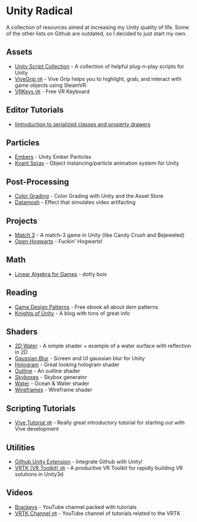 # Unity Radical

A collection of resources aimed at increasing my Unity quality of life. Some of the other lists on Github are outdated, so I decided to just start my own.


## Assets

- [Unity Script Collection](https://github.com/michidk/Unity-Script-Collection) - A collection of helpful plug-n-play scripts for Unity
- [ViveGrip `VR`](https://github.com/JScott/ViveGrip) - Vive Grip helps you to highlight, grab, and interact with game objects using SteamVR.
- [VRKeys `VR`](https://assetstore.unity.com/packages/tools/input-management/vrkeys-99222) - Free VR Keyboard


## Editor Tutorials

- [Iintroduction to serialized classes and property drawers](https://catlikecoding.com/unity/tutorials/editor/custom-data/)


## Particles

- [Embers](https://gist.github.com/ocularrhythm/3558997bd4949da879b4a1ed292324c9) - Unity Ember Particles
- [Kvant Spray](https://github.com/keijiro/KvantSpray) - Object instancing/particle animation system for Unity


## Post-Processing

- [Color Grading](https://blogs.unity3d.com/2015/05/12/color-grading-with-unity-and-the-asset-store/) - Color Grading with Unity and the Asset Store
- [Datamosh](https://github.com/keijiro/KinoDatamosh) - Effect that simulates video artifacting


## Projects

- [Match 3](https://github.com/dgkanatsios/MatchThreeGame) - A match-3 game in Unity (like Candy Crush and Bejeweled)
- [Open Hogwarts](https://github.com/OpenHogwarts/hogwarts) - Fuckin' Hogwarts!


## Math 

- [Linear Algebra for Games](http://blog.wolfire.com/2009/07/linear-algebra-for-game-developers-part-1/) - dotty bois


## Reading

- [Game Design Patterns](https://gameprogrammingpatterns.com/contents.html) - Free ebook all about dem patterns
- [Knights of Unity](https://blog.theknightsofunity.com/knowledge-library/) - A blog with tons of great info


## Shaders

- [2D Water](https://github.com/valryon/water2d-unity) - A simple shader + example of a water surface with reflection in 2D
- [Gaussian Blur](https://github.com/PavelDoGreat/Super-Blur) - Screen and UI gaussian blur for Unity
- [Hologram](https://github.com/andydbc/HologramShader) - Great looking hologram shader
- [Outline](https://gist.github.com/michidk/3b49362e21563a1d66d52f4cf4bdc7ce) - An outline shader
- [Skyboxes](https://github.com/keijiro/SkyboxPlus) - Skybox generator
- [Water](https://github.com/eliasts/Ocean_Community_Next_Gen) - Ocean & Water shader
- [Wireframes](https://github.com/Chaser324/unity-wireframe) - Wireframe shader


## Scripting Tutorials

- [Vive Tutorial `VR`](https://www.raywenderlich.com/792-htc-vive-tutorial-for-unity) - Really great introductory tutorial for starting out with Vive development


## Utilities

- [Github Unity Extension](https://unity.github.com/) - Integrate Github with Unity!
- [VRTK (VR Toolkit) `VR`](https://github.com/thestonefox/VRTK) - A productive VR Toolkit for rapidly building VR solutions in Unity3d


## Videos

- [Brackeys](https://www.youtube.com/channel/UCYbK_tjZ2OrIZFBvU6CCMiA) - YouTube channel packed with tutorials
- [VRTK Channel `VR`](https://www.youtube.com/channel/UCWRk-LEMUNoZxUmY1wO7DBQ) - YouTube channel of tutorials related to the VRTK


